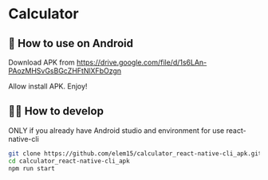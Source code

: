 # Calculator

## 🚀 How to use on Android

Download APK from https://drive.google.com/file/d/1s6LAn-PAozMHSvGsBGcZHFtNlXFbOzgn

Allow install APK.
Enjoy!

## 🐱‍👤 How to develop

ONLY if you already have Android studio and environment for use react-native-cli

```sh
git clone https://github.com/elem15/calculator_react-native-cli_apk.git
cd calculator_react-native-cli_apk
npm run start
```
